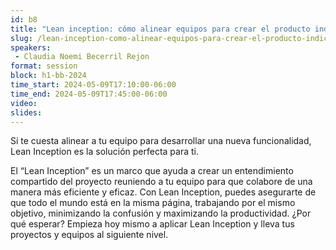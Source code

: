 ```yaml
---
id: b8
title: "Lean inception: cómo alinear equipos para crear el producto indicado" 
slug: /lean-inception-como-alinear-equipos-para-crear-el-producto-indicado
speakers:
 - Claudia Noemi Becerril Rejon
format: session
block: h1-bb-2024
time_start: 2024-05-09T17:10:00-06:00
time_end: 2024-05-09T17:45:00-06:00
video:
slides:
---
```


Si te cuesta alinear a tu equipo para desarrollar una nueva funcionalidad, Lean Inception es la solución perfecta para ti.

El “Lean Inception” es un marco que ayuda a crear un entendimiento compartido del proyecto reuniendo a tu equipo para que colabore de una manera más eficiente y eficaz. Con Lean Inception, puedes asegurarte de que todo el mundo está en la misma página, trabajando por el mismo objetivo, minimizando la confusión y maximizando la productividad. ¿Por qué esperar? Empieza hoy mismo a aplicar Lean Inception y lleva tus proyectos y equipos al siguiente nivel.